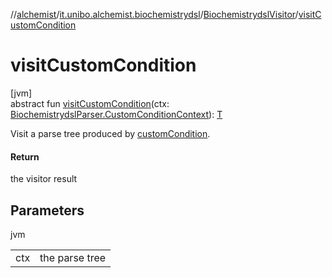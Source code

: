 //[alchemist](../../../index.md)/[it.unibo.alchemist.biochemistrydsl](../index.md)/[BiochemistrydslVisitor](index.md)/[visitCustomCondition](visit-custom-condition.md)

# visitCustomCondition

[jvm]\
abstract fun [visitCustomCondition](visit-custom-condition.md)(ctx: [BiochemistrydslParser.CustomConditionContext](../-biochemistrydsl-parser/-custom-condition-context/index.md)): [T](../../it.unibo.alchemist.model.implementations.conditions/-generic-molecule-present/index.md)

Visit a parse tree produced by [customCondition](../-biochemistrydsl-parser/custom-condition.md).

#### Return

the visitor result

## Parameters

jvm

| | |
|---|---|
| ctx | the parse tree |
